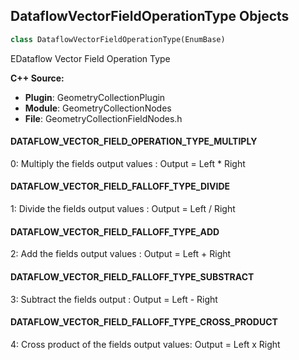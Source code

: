 ## DataflowVectorFieldOperationType Objects

```python
class DataflowVectorFieldOperationType(EnumBase)
```

EDataflow Vector Field Operation Type

**C++ Source:**

- **Plugin**: GeometryCollectionPlugin
- **Module**: GeometryCollectionNodes
- **File**: GeometryCollectionFieldNodes.h

<a id="unreal.DataflowVectorFieldOperationType.DATAFLOW_VECTOR_FIELD_OPERATION_TYPE_MULTIPLY"></a>

#### DATAFLOW_VECTOR_FIELD_OPERATION_TYPE_MULTIPLY

0: Multiply the fields output values : Output = Left * Right

<a id="unreal.DataflowVectorFieldOperationType.DATAFLOW_VECTOR_FIELD_FALLOFF_TYPE_DIVIDE"></a>

#### DATAFLOW_VECTOR_FIELD_FALLOFF_TYPE_DIVIDE

1: Divide the fields output values : Output = Left / Right

<a id="unreal.DataflowVectorFieldOperationType.DATAFLOW_VECTOR_FIELD_FALLOFF_TYPE_ADD"></a>

#### DATAFLOW_VECTOR_FIELD_FALLOFF_TYPE_ADD

2: Add the fields output values : Output = Left + Right

<a id="unreal.DataflowVectorFieldOperationType.DATAFLOW_VECTOR_FIELD_FALLOFF_TYPE_SUBSTRACT"></a>

#### DATAFLOW_VECTOR_FIELD_FALLOFF_TYPE_SUBSTRACT

3: Subtract the fields output : Output = Left - Right

<a id="unreal.DataflowVectorFieldOperationType.DATAFLOW_VECTOR_FIELD_FALLOFF_TYPE_CROSS_PRODUCT"></a>

#### DATAFLOW_VECTOR_FIELD_FALLOFF_TYPE_CROSS_PRODUCT

4: Cross product of the fields output values: Output = Left x Right

<a id="unreal.SetMaterialOperationTypeEnum"></a>
